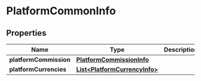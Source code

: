 # PlatformCommonInfo

## Properties
Name | Type | Description | Notes
------------ | ------------- | ------------- | -------------
**platformCommission** | [**PlatformCommissionInfo**](PlatformCommissionInfo.md) |  |  [optional]
**platformCurrencies** | [**List&lt;PlatformCurrencyInfo&gt;**](PlatformCurrencyInfo.md) |  |  [optional]

